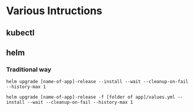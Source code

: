 # Various Intructions



## kubectl

## helm

### Traditional way
```
helm upgrade [name-of-app]-release --install --wait --cleanup-on-fail --history-max 1
```

```
helm upgrade [name-of-app]-release -f [folder of app]/values.yml --install --wait --cleanup-on-fail --history-max 1
```
